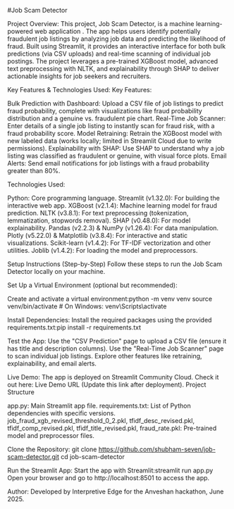 #Job Scam Detector

Project Overview:
This project, Job Scam Detector, is a machine learning-powered web application . The app helps users identify potentially fraudulent job listings by analyzing job data and predicting the likelihood of fraud. Built using Streamlit, it provides an interactive interface for both bulk predictions (via CSV uploads) and real-time scanning of individual job postings. The project leverages a pre-trained XGBoost model, advanced text preprocessing with NLTK, and explainability through SHAP to deliver actionable insights for job seekers and recruiters.

Key Features & Technologies Used:
Key Features:

Bulk Prediction with Dashboard: Upload a CSV file of job listings to predict fraud probability, complete with visualizations like fraud probability distribution and a genuine vs. fraudulent pie chart.
Real-Time Job Scanner: Enter details of a single job listing to instantly scan for fraud risk, with a fraud probability score.
Model Retraining: Retrain the XGBoost model with new labeled data (works locally; limited in Streamlit Cloud due to write permissions).
Explainability with SHAP: Use SHAP to understand why a job listing was classified as fraudulent or genuine, with visual force plots.
Email Alerts: Send email notifications for job listings with a fraud probability greater than 80%.

Technologies Used:

Python: Core programming language.
Streamlit (v1.32.0): For building the interactive web app.
XGBoost (v2.1.4): Machine learning model for fraud prediction.
NLTK (v3.8.1): For text preprocessing (tokenization, lemmatization, stopwords removal).
SHAP (v0.48.0): For model explainability.
Pandas (v2.2.3) & NumPy (v1.26.4): For data manipulation.
Plotly (v5.22.0) & Matplotlib (v3.8.4): For interactive and static visualizations.
Scikit-learn (v1.4.2): For TF-IDF vectorization and other utilities.
Joblib (v1.4.2): For loading the model and preprocessors.

Setup Instructions (Step-by-Step)
Follow these steps to run the Job Scam Detector locally on your machine.

Set Up a Virtual Environment (optional but recommended):

Create and activate a virtual environment:python -m venv venv
source venv/bin/activate  # On Windows: venv\Scripts\activate

Install Dependencies:
Install the required packages using the provided requirements.txt:pip install -r requirements.txt

Test the App:
Use the "CSV Prediction" page to upload a CSV file (ensure it has title and description columns).
Use the "Real-Time Job Scanner" page to scan individual job listings.
Explore other features like retraining, explainability, and email alerts.

Live Demo:
The app is deployed on Streamlit Community Cloud. Check it out here: Live Demo URL (Update this link after deployment).
Project Structure

app.py: Main Streamlit app file.
requirements.txt: List of Python dependencies with specific versions.
job_fraud_xgb_revised_threshold_0_2.pkl, tfidf_desc_revised.pkl, tfidf_comp_revised.pkl, tfidf_title_revised.pkl, fraud_rate.pkl: Pre-trained model and preprocessor files.

Clone the Repository:
git clone https://github.com/shubham-seven/job-scam-detector.git
cd job-scam-detector

Run the Streamlit App:
Start the app with Streamlit:streamlit run app.py
Open your browser and go to http://localhost:8501 to access the app.

Author:
Developed by Interpretive Edge for the Anveshan hackathon, June 2025.
